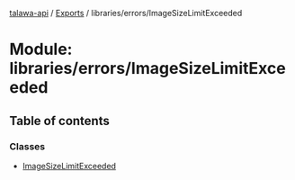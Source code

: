 [talawa-api](../README.md) / [Exports](../modules.md) / libraries/errors/ImageSizeLimitExceeded

# Module: libraries/errors/ImageSizeLimitExceeded

## Table of contents

### Classes

- [ImageSizeLimitExceeded](../classes/libraries_errors_ImageSizeLimitExceeded.ImageSizeLimitExceeded.md)
